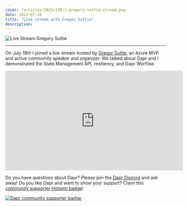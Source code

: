 ```yaml
---
cover: /articles/2023/130.1.gregory-suttie-stream.png
date: 2023-07-18
title: "Live stream with Gregor Suttie"
description:
---
```


![Live Stream Gregory Suttie](/articles/2023/130.1.gregory-suttie-stream.png)

---

On July 18th I joined a live stream hosted by [Gregor Suttie](https://www.youtube.com/@GregorSuttie), an Azure MVP and active community speaker and organizer. We talked about Dapr and I demonstrated the State Management API, resiliency, and Dapr Worflow.

<iframe width="560" height="315" src="https://www.youtube.com/embed/82qRiLAihXU" title="YouTube video player" frameborder="0" allow="accelerometer; autoplay; clipboard-write; encrypted-media; gyroscope; picture-in-picture" allowfullscreen></iframe>

Do you have questions about Dapr? Please join the [Dapr Discord](https://bit.ly/dapr-discord) and ask away! Do you like Dapr and want to show your support? Claim this [community supporter Holopin badge](https://bit.ly/dapr-supporter)!

[![Dapr community supporter badge](/articles/2023/124.3.dapr-community-supporter.png)](https://bit.ly/dapr-supporter)